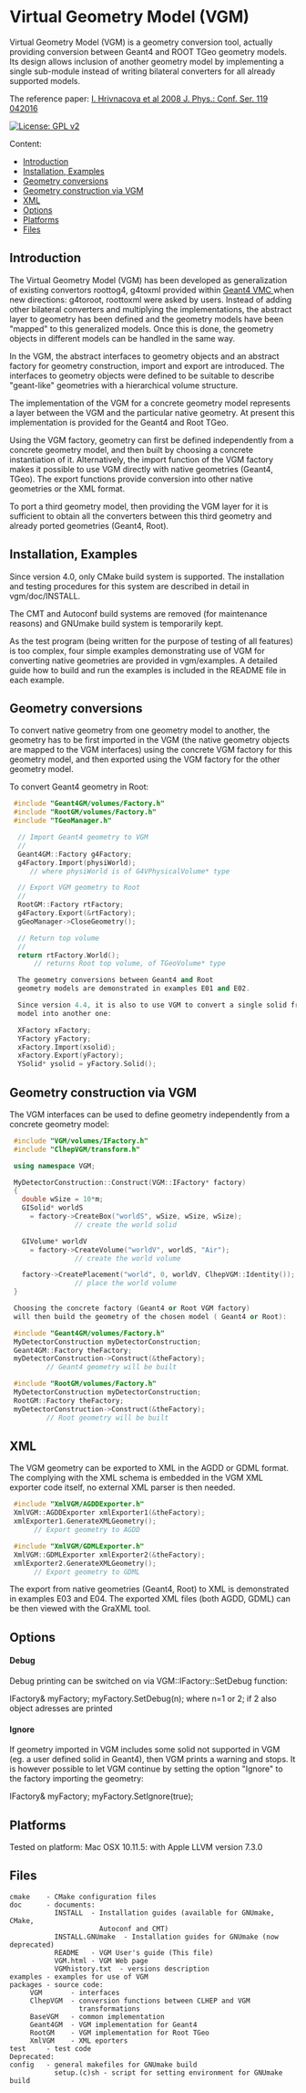 
 Virtual Geometry Model (VGM)
 ============================

 Virtual Geometry Model (VGM) is a geometry conversion tool, actually providing conversion between Geant4 and ROOT TGeo geometry models. Its design allows inclusion of another geometry model by implementing a single sub-module instead of writing bilateral converters for all already supported models.

 The reference paper: [I. Hrivnacova et al 2008 J. Phys.: Conf. Ser. 119 042016](http://iopscience.iop.org/article/10.1088/1742-6596/119/4/042016/pdf)

 [![License: GPL v2](https://img.shields.io/badge/License-GPLv2-blue.svg)](http://www.gnu.org/licenses/gpl-2.0)

 Content:

 * [Introduction](#introduction)
 * [Installation, Examples](#installation-examples)
 * [Geometry conversions](#geometry-conversions)
 * [Geometry construction via VGM](#geometry-construction-via-vgm)
 * [XML](#xml)
 * [Options](#pptions)
 * [Platforms](#platforms)
 * [Files](#files)


 ## Introduction

 The Virtual Geometry Model (VGM) has been developed as generalization
 of existing convertors roottog4, g4toxml provided within
 <a href="http://root.cern.ch/root/vmc/VirtualMC.html"> Geant4 VMC </a>
 when new directions: g4toroot, roottoxml were asked by users.
 Instead of adding other bilateral converters and multiplying
 the implementations, the abstract layer to geometry has been defined
 and the geometry models have been "mapped" to this generalized
 models. Once this is done, the geometry objects in different models
 can be handled in the same way.

 In the VGM, the abstract interfaces to geometry objects and an abstract
 factory for geometry construction, import and export are introduced.
 The interfaces to geometry objects were defined to be
 suitable to describe "geant-like" geometries with a hierarchical volume
 structure.

 The implementation of the VGM for a concrete geometry model represents
 a layer between the VGM and the particular native geometry.
 At present  this implementation is provided for the Geant4 and
 Root TGeo.

 Using the VGM factory, geometry can first be defined independently from
 a concrete geometry model, and then built by choosing a concrete
 instantiation of it. Alternatively, the import function of the VGM factory
 makes it possible to use VGM directly with native geometries (Geant4,
 TGeo). The export functions provide conversion into other native
 geometries or the XML format.

 To port a third geometry model, then providing the VGM layer for it is
 sufficient to obtain all the converters between this third geometry and
 already ported geometries (Geant4, Root).

 ## Installation, Examples

 Since version 4.0, only CMake build system is supported.
 The installation and testing procedures for this system are described in detail
 in vgm/doc/INSTALL.

 The CMT and Autoconf build systems are removed (for maintenance reasons)
 and GNUmake build system is temporarily kept.

 As the test program (being written for the purpose of testing of all
 features) is too complex, four simple examples demonstrating use
 of VGM for converting native geometries are provided in vgm/examples.
 A detailed guide how to build and run the examples is included
 in the README file in each example.


 ## Geometry conversions

 To convert native geometry from one geometry model to another,
 the geometry has to be first imported in the VGM (the native geometry
 objects are mapped to the VGM interfaces) using the concrete VGM factory
 for this geometry model, and then exported using the VGM factory for
 the other geometry model.

 To convert Geant4 geometry in Root:
```cpp
 #include "Geant4GM/volumes/Factory.h"
 #include "RootGM/volumes/Factory.h"
 #include "TGeoManager.h"

  // Import Geant4 geometry to VGM
  //
  Geant4GM::Factory g4Factory;
  g4Factory.Import(physiWorld);
     // where physiWorld is of G4VPhysicalVolume* type

  // Export VGM geometry to Root
  //
  RootGM::Factory rtFactory;
  g4Factory.Export(&rtFactory);
  gGeoManager->CloseGeometry();

  // Return top volume
  //
  return rtFactory.World();
      // returns Root top volume, of TGeoVolume* type

  The geometry conversions between Geant4 and Root
  geometry models are demonstrated in examples E01 and E02.

  Since version 4.4, it is also to use VGM to convert a single solid from one geometry
  model into another one:

  XFactory xFactory;
  YFactory yFactory;
  xFactory.Import(xsolid);
  xFactory.Export(yFactory);
  YSolid* ysolid = yFactory.Solid();
```

 ## Geometry construction via VGM

 The VGM interfaces can be used to define geometry independently
 from a concrete geometry model:

```cpp
 #include "VGM/volumes/IFactory.h"
 #include "ClhepVGM/transform.h"

 using namespace VGM;

 MyDetectorConstruction::Construct(VGM::IFactory* factory)
 {
   double wSize = 10*m;
   GISolid* worldS
     = factory->CreateBox("worldS", wSize, wSize, wSize);
                // create the world solid

   GIVolume* worldV
     = factory->CreateVolume("worldV", worldS, "Air");
                // create the world volume

   factory->CreatePlacement("world", 0, worldV, ClhepVGM::Identity());
                // place the world volume
 }    

 Choosing the concrete factory (Geant4 or Root VGM factory)
 will then build the geometry of the chosen model ( Geant4 or Root):

 #include "Geant4GM/volumes/Factory.h"
 MyDetectorConstruction myDetectorConstruction;
 Geant4GM::Factory theFactory;
 myDetectorConstruction->Construct(&theFactory);
         // Geant4 geometry will be built

 #include "RootGM/volumes/Factory.h"
 MyDetectorConstruction myDetectorConstruction;
 RootGM::Factory theFactory;
 myDetectorConstruction->Construct(&theFactory);
         // Root geometry will be built
 ```


 ## XML

 The VGM geometry can be exported to XML in the AGDD or GDML format.
 The complying with the XML schema is embedded in the VGM XML exporter
 code itself, no external XML parser is then needed.

```cpp
 #include "XmlVGM/AGDDExporter.h"
 XmlVGM::AGDDExporter xmlExporter1(&theFactory);
 xmlExporter1.GenerateXMLGeometry();
      // Export geometry to AGDD

 #include "XmlVGM/GDMLExporter.h"
 XmlVGM::GDMLExporter xmlExporter2(&theFactory);
 xmlExporter2.GenerateXMLGeometry();
      // Export geometry to GDML
 ```

 The export from native geometries (Geant4, Root) to XML
 is demonstrated in examples E03 and E04.
 The exported XML files (both AGDD, GDML) can be then viewed
 with the GraXML tool.

 ## Options

 #### Debug

 Debug printing can be switched on via VGM::IFactory::SetDebug function:

 IFactory& myFactory;
 myFactory.SetDebug(n);
      where n=1 or 2; if 2 also object adresses are printed

 #### Ignore

 If geometry imported in VGM includes some solid not supported
 in VGM (eg. a user defined solid in Geant4), then VGM prints a warning
 and stops. It is however possible to let VGM continue by setting the option
 "Ignore" to the factory importing the geometry:

 IFactory& myFactory;
 myFactory.SetIgnore(true);


 ## Platforms

 Tested on platform:
 Mac OSX 10.11.5: with Apple LLVM version 7.3.0

 ## Files

    cmake    - CMake configuration files
    doc      - documents:
               INSTALL  - Installation guides (available for GNUmake, CMake,
                          Autoconf and CMT)
               INSTALL.GNUmake  - Installation guides for GNUmake (now deprecated)
               README   - VGM User's guide (This file)
               VGM.html - VGM Web page
               VGMhistory.txt  - versions description  
    examples - examples for use of VGM
    packages - source code:
         VGM       - interfaces
         ClhepVGM  - conversion functions between CLHEP and VGM
                     transformations
         BaseVGM   - common implementation
         Geant4GM  - VGM implementation for Geant4
         RootGM    - VGM implementation for Root TGeo
         XmlVGM    - XML eporters
    test     - test code
    Deprecated:
    config   - general makefiles for GNUmake build
               setup.(c)sh - script for setting environment for GNUmake build
